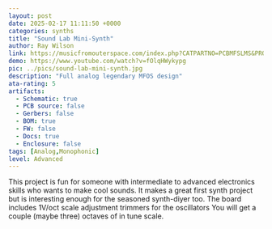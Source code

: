 ```yaml
---
layout: post
date: 2025-02-17 11:11:50 +0000
categories: synths
title: "Sound Lab Mini-Synth"
author: Ray Wilson
link: https://musicfromouterspace.com/index.php?CATPARTNO=PCBMFSLMS&PROJARG=SOUNDLABMINISYNTH/page1.html&MAINTAB=SYNTHDIY&SONGID=NONE&VPW=1071&VPH=1229
demo: https://www.youtube.com/watch?v=fOlqHWykypg
pic: ../pics/sound-lab-mini-synth.jpg
description: "Full analog legendary MFOS design"
ata-rating: 5
artifacts:
  - Schematic: true
  - PCB source: false
  - Gerbers: false
  - BOM: true
  - FW: false
  - Docs: true
  - Enclosure: false
tags: [Analog,Monophonic]
level: Advanced
---
```


This project is fun for someone with intermediate to advanced electronics skills who wants to make cool sounds. It makes a great first synth project but is interesting enough for the seasoned synth-diyer too. The board includes 1V/oct scale adjustment trimmers for the oscillators You will get a couple (maybe three) octaves of in tune scale.